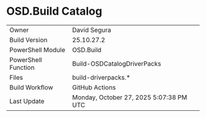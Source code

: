 ﻿# OSD.Build Catalog

| | |
|-|-|
| Owner | David Segura |
| Build Version | 25.10.27.2 |
| PowerShell Module | OSD.Build |
| PowerShell Function | Build-OSDCatalogDriverPacks |
| Files | build-driverpacks.* |
| Build Workflow | GitHub Actions |
| Last Update | Monday, October 27, 2025 5:07:38 PM UTC |

